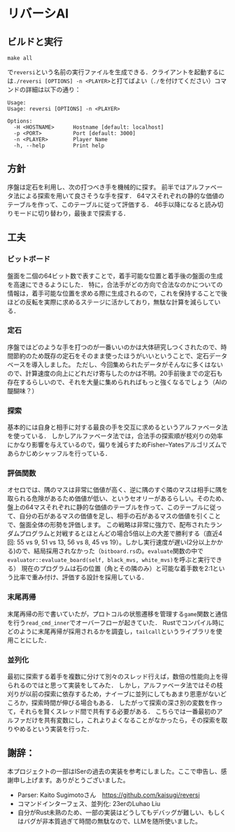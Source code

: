 # リバーシAI

## ビルドと実行
```shell
make all
```
で`reversi`という名前の実行ファイルを生成できる．クライアントを起動するには`./reversi [OPTIONS] -n <PLAYER>`と打てばよい（`./`を付けてください）コマンドの詳細は以下の通り：
```
Usage:
Usage: reversi [OPTIONS] -n <PLAYER>

Options:
  -H <HOSTNAME>      Hostname [default: localhost]
  -p <PORT>          Port [default: 3000]
  -n <PLAYER>        Player Name
  -h, --help         Print help
```

## 方針
序盤は定石を利用し、次の打つべき手を機械的に探す。
前半ではアルファベータ法による探索を用いて良さそうな手を探す．
64マスそれぞれの静的な価値のテーブルを作って、このテーブルに従って評価する．
46手以降になると読み切りモードに切り替わり，最後まで探索する．

## 工夫
### ビットボード
盤面を二個の64ビット数で表すことで，着手可能な位置と着手後の盤面の生成を高速にできるようにした．
特に，合法手がどの方向で合法なのかについての情報は，着手可能な位置を求める際に生成されるので，これを保持することで後ほどの反転を実際に求めるステージに活かしており，無駄な計算を減らしている．

### 定石

序盤ではどのような手を打つのが一番いいのかは大体研究しつくされたので、時間節約のため既存の定石をそのまま使ったほうがいいということで、定石データベースを導入しました。
ただし、今回集められたデータがそんなに多くはないので、計算速度の向上にどれだけ寄与したのかは不明。20手前後までの定石も存在するらしいので、それを大量に集められればもっと強くなるでしょう（AIの醍醐味？）

### 探索
基本的には自身と相手に対する最良の手を交互に求めるというアルファベータ法を使っている．
しかしアルファベータ法では，合法手の探索順が枝刈りの効率にかなり影響を与えているので，偏りを減らすためFisher–Yatesアルゴリズムであらかじめシャッフルを行っている．

### 評価関数
オセロでは、隅のマスは非常に価値が高く、逆に隅のすぐ隣のマスは相手に隅を取られる危険があるため価値が低い、というセオリーがあるらしい。そのため、盤上の64マスそれぞれに静的な価値のテーブルを作って、このテーブルに従って、自分の石があるマスの価値を足し、相手の石があるマスの価値を引くことで、盤面全体の形勢を評価します。
この戦略は非常に強力で、配布されたランダムプログラムと対戦するとほとんどの場合5倍以上の大差で勝利する（直近4回: 55 vs 9, 51 vs 13, 56 vs 8, 45 vs 19）。しかし実行速度が遅い(2分以上かかる)ので、結局採用されなかった（`bitboard.rs`の。`evaluate`関数の中で`evaluator::evaluate_board(self, black_mvs, white_mvs)`を呼ぶと実行できる）
現在のプログラムは石の位置（角とその隣のみ）と可能な着手数を2:1という比率で重み付け、評価する設計を採用している．

### 末尾再帰
末尾再帰の形で書いていたが，プロトコルの状態遷移を管理する`game`関数と通信を行う`read_cmd_inner`でオーバーフローが起きていた．
Rustでコンパイル時にどのように末尾再帰が採用されるかを調査し，`tailcall`というライブラリを使用ことにした．

### 並列化
最初に探索する着手を複数に分けて別々のスレッド行えば，数倍の性能向上を得られるのではと思って実装をしてみた．
しかし，アルファベータ法ではその枝刈りが以前の探索に依存するため，ナイーブに並列にしてもあまり恩恵がないどころか，探索時間が伸びる場合もある．
したがって探索の深さ別の変数を作って，それらを賢くスレッド間で共有する必要がある．
こちらでは一番最初のアルファだけを共有変数にし，これよりよくなることがなかったら，その探索を取りやめるという実装を行った．

## 謝辞：
本プロジェクトの一部はISerの過去の実装を参考にしました。ここで申告し、感謝申し上げます。ありがとうございました。
* Parser: Kaito Sugimotoさん　https://github.com/kaisugi/reversi
* コマンドインターフェス、並列化: 23erのLuhao Liu
* 自分がRust未熟のため、一部の実装はどうしてもデバッグが難しい、もしくはバグが非本質過ぎて時間の無駄なので、LLMを随所使いました。
